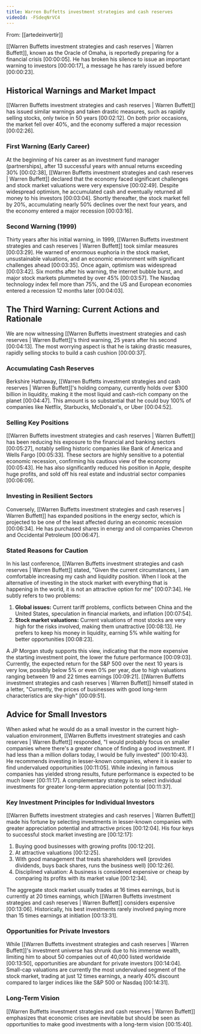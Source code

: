 ```yaml
---
title: Warren Buffetts investment strategies and cash reserves
videoId: -FSdeqNrVC4
---
```


From: [[artedeinvertir]] <br/> 

[[Warren Buffetts investment strategies and cash reserves | Warren Buffett]], known as the Oracle of Omaha, is reportedly preparing for a financial crisis <a class="yt-timestamp" data-t="00:00:05">[00:00:05]</a>. He has broken his silence to issue an important warning to investors <a class="yt-timestamp" data-t="00:00:17">[00:00:17]</a>, a message he has rarely issued before <a class="yt-timestamp" data-t="00:00:23">[00:00:23]</a>.

## Historical Warnings and Market Impact
[[Warren Buffetts investment strategies and cash reserves | Warren Buffett]] has issued similar warnings and taken drastic measures, such as rapidly selling stocks, only twice in 50 years <a class="yt-timestamp" data-t="00:02:12">[00:02:12]</a>. On both prior occasions, the market fell over 40%, and the economy suffered a major recession <a class="yt-timestamp" data-t="00:02:26">[00:02:26]</a>.

### First Warning (Early Career)
At the beginning of his career as an investment fund manager (partnerships), after 13 successful years with annual returns exceeding 30% <a class="yt-timestamp" data-t="00:02:38">[00:02:38]</a>, [[Warren Buffetts investment strategies and cash reserves | Warren Buffett]] declared that the economy faced significant challenges and stock market valuations were very expensive <a class="yt-timestamp" data-t="00:02:49">[00:02:49]</a>. Despite widespread optimism, he accumulated cash and eventually returned all money to his investors <a class="yt-timestamp" data-t="00:03:04">[00:03:04]</a>. Shortly thereafter, the stock market fell by 20%, accumulating nearly 50% declines over the next four years, and the economy entered a major recession <a class="yt-timestamp" data-t="00:03:16">[00:03:16]</a>.

### Second Warning (1999)
Thirty years after his initial warning, in 1999, [[Warren Buffetts investment strategies and cash reserves | Warren Buffett]] took similar measures <a class="yt-timestamp" data-t="00:03:29">[00:03:29]</a>. He warned of enormous euphoria in the stock market, unsustainable valuations, and an economic environment with significant challenges ahead <a class="yt-timestamp" data-t="00:03:35">[00:03:35]</a>. Once again, optimism was widespread <a class="yt-timestamp" data-t="00:03:42">[00:03:42]</a>. Six months after his warning, the internet bubble burst, and major stock markets plummeted by over 45% <a class="yt-timestamp" data-t="00:03:57">[00:03:57]</a>. The Nasdaq technology index fell more than 75%, and the US and European economies entered a recession 12 months later <a class="yt-timestamp" data-t="00:04:03">[00:04:03]</a>.

## The Third Warning: Current Actions and Rationale
We are now witnessing [[Warren Buffetts investment strategies and cash reserves | Warren Buffett]]'s third warning, 25 years after his second <a class="yt-timestamp" data-t="00:04:13">[00:04:13]</a>. The most worrying aspect is that he is taking drastic measures, rapidly selling stocks to build a cash cushion <a class="yt-timestamp" data-t="00:00:37">[00:00:37]</a>.

### Accumulating Cash Reserves
Berkshire Hathaway, [[Warren Buffetts investment strategies and cash reserves | Warren Buffett]]'s holding company, currently holds over $300 billion in liquidity, making it the most liquid and cash-rich company on the planet <a class="yt-timestamp" data-t="00:04:47">[00:04:47]</a>. This amount is so substantial that he could buy 100% of companies like Netflix, Starbucks, McDonald's, or Uber <a class="yt-timestamp" data-t="00:04:52">[00:04:52]</a>.

### Selling Key Positions
[[Warren Buffetts investment strategies and cash reserves | Warren Buffett]] has been reducing his exposure to the financial and banking sectors <a class="yt-timestamp" data-t="00:05:27">[00:05:27]</a>, notably selling historic companies like Bank of America and Wells Fargo <a class="yt-timestamp" data-t="00:05:33">[00:05:33]</a>. These sectors are highly sensitive to a potential economic recession, confirming his cautious view of the economy <a class="yt-timestamp" data-t="00:05:43">[00:05:43]</a>. He has also significantly reduced his position in Apple, despite huge profits, and sold off his real estate and industrial sector companies <a class="yt-timestamp" data-t="00:06:09">[00:06:09]</a>.

### Investing in Resilient Sectors
Conversely, [[Warren Buffetts investment strategies and cash reserves | Warren Buffett]] has expanded positions in the energy sector, which is projected to be one of the least affected during an economic recession <a class="yt-timestamp" data-t="00:06:34">[00:06:34]</a>. He has purchased shares in energy and oil companies Chevron and Occidental Petroleum <a class="yt-timestamp" data-t="00:06:47">[00:06:47]</a>.

### Stated Reasons for Caution
In his last conference, [[Warren Buffetts investment strategies and cash reserves | Warren Buffett]] stated, "Given the current circumstances, I am comfortable increasing my cash and liquidity position. When I look at the alternative of investing in the stock market with everything that is happening in the world, it is not an attractive option for me" <a class="yt-timestamp" data-t="00:07:34">[00:07:34]</a>.
He subtly refers to two problems:
1.  **Global issues:** Current tariff problems, conflicts between China and the United States, speculation in financial markets, and inflation <a class="yt-timestamp" data-t="00:07:54">[00:07:54]</a>.
2.  **Stock market valuations:** Current valuations of most stocks are very high for the risks involved, making them unattractive <a class="yt-timestamp" data-t="00:08:13">[00:08:13]</a>. He prefers to keep his money in liquidity, earning 5% while waiting for better opportunities <a class="yt-timestamp" data-t="00:08:23">[00:08:23]</a>.

A JP Morgan study supports this view, indicating that the more expensive the starting investment point, the lower the future performance <a class="yt-timestamp" data-t="00:09:03">[00:09:03]</a>. Currently, the expected return for the S&P 500 over the next 10 years is very low, possibly below 5% or even 0% per year, due to high valuations ranging between 19 and 22 times earnings <a class="yt-timestamp" data-t="00:09:21">[00:09:21]</a>. [[Warren Buffetts investment strategies and cash reserves | Warren Buffett]] himself stated in a letter, "Currently, the prices of businesses with good long-term characteristics are sky-high" <a class="yt-timestamp" data-t="00:09:51">[00:09:51]</a>.

## Advice for Small Investors
When asked what he would do as a small investor in the current high-valuation environment, [[Warren Buffetts investment strategies and cash reserves | Warren Buffett]] responded, "I would probably focus on smaller companies where there's a greater chance of finding a good investment. If I had less than a million dollars today, I would be fully invested" <a class="yt-timestamp" data-t="00:10:43">[00:10:43]</a>.
He recommends investing in lesser-known companies, where it is easier to find undervalued opportunities <a class="yt-timestamp" data-t="00:11:05">[00:11:05]</a>. While indexing in famous companies has yielded strong results, future performance is expected to be much lower <a class="yt-timestamp" data-t="00:11:17">[00:11:17]</a>. A complementary strategy is to select individual investments for greater long-term appreciation potential <a class="yt-timestamp" data-t="00:11:37">[00:11:37]</a>.

### Key Investment Principles for Individual Investors
[[Warren Buffetts investment strategies and cash reserves | Warren Buffett]] made his fortune by selecting investments in lesser-known companies with greater appreciation potential and attractive prices <a class="yt-timestamp" data-t="00:12:04">[00:12:04]</a>. His four keys to successful stock market investing are <a class="yt-timestamp" data-t="00:12:17">[00:12:17]</a>:
1.  Buying good businesses with growing profits <a class="yt-timestamp" data-t="00:12:20">[00:12:20]</a>.
2.  At attractive valuations <a class="yt-timestamp" data-t="00:12:25">[00:12:25]</a>.
3.  With good management that treats shareholders well (provides dividends, buys back shares, runs the business well) <a class="yt-timestamp" data-t="00:12:26">[00:12:26]</a>.
4.  Disciplined valuation: A business is considered expensive or cheap by comparing its profits with its market value <a class="yt-timestamp" data-t="00:12:34">[00:12:34]</a>.

The aggregate stock market usually trades at 16 times earnings, but is currently at 20 times earnings, which [[Warren Buffetts investment strategies and cash reserves | Warren Buffett]] considers expensive <a class="yt-timestamp" data-t="00:13:06">[00:13:06]</a>. Historically, his best investments rarely involved paying more than 15 times earnings at initiation <a class="yt-timestamp" data-t="00:13:31">[00:13:31]</a>.

### Opportunities for Private Investors
While [[Warren Buffetts investment strategies and cash reserves | Warren Buffett]]'s investment universe has shrunk due to his immense wealth, limiting him to about 50 companies out of 40,000 listed worldwide <a class="yt-timestamp" data-t="00:13:50">[00:13:50]</a>, opportunities are abundant for private investors <a class="yt-timestamp" data-t="00:14:04">[00:14:04]</a>. Small-cap valuations are currently the most undervalued segment of the stock market, trading at just 12 times earnings, a nearly 40% discount compared to larger indices like the S&P 500 or Nasdaq <a class="yt-timestamp" data-t="00:14:31">[00:14:31]</a>.

### Long-Term Vision
[[Warren Buffetts investment strategies and cash reserves | Warren Buffett]] emphasizes that economic crises are inevitable but should be seen as opportunities to make good investments with a long-term vision <a class="yt-timestamp" data-t="00:15:40">[00:15:40]</a>.